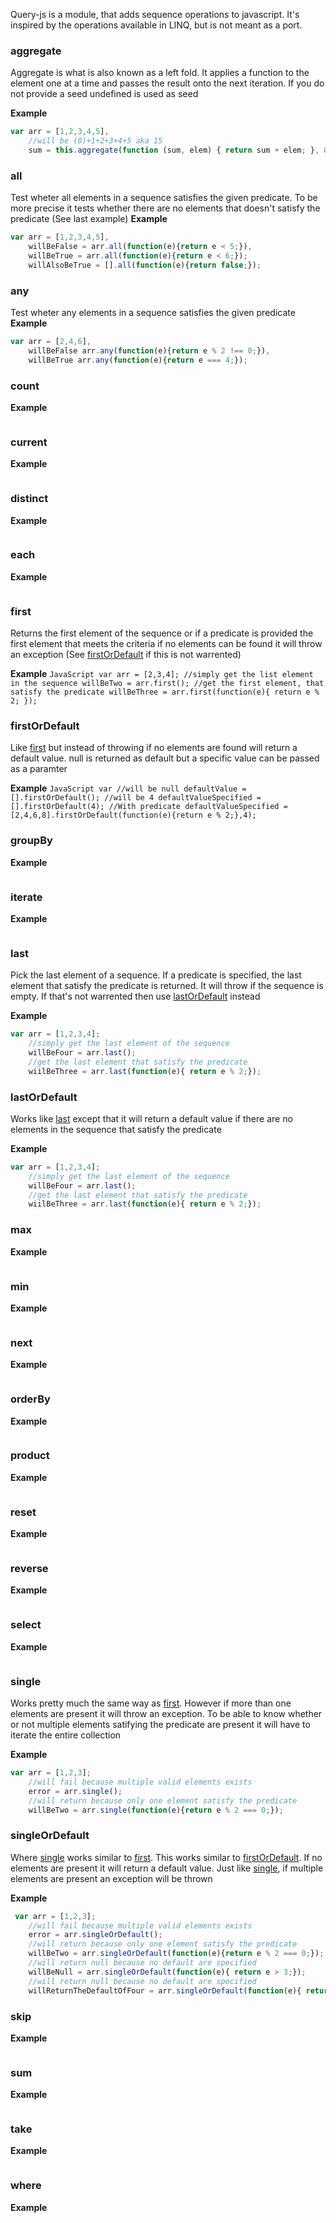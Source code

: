 Query-js is a module, that adds sequence operations to javascript. It's inspired by the operations available in LINQ,
but is not meant as a port.

### <a name="aggregate"></a>aggregate ###
Aggregate is what is also known as a left fold. It applies a function to the element one at a time and passes the result onto the next iteration. If you do not provide a seed undefined is used as seed


**Example**
   ```JavaScript
   var arr = [1,2,3,4,5],
       //will be (0)+1+2+3+4+5 aka 15
       sum = this.aggregate(function (sum, elem) { return sum + elem; }, 0);
   ```
   
### <a name="all"></a>all ###
Test wheter all elements in a sequence satisfies the given predicate. To be more precise it tests whether there are no elements that doesn't satisfy the predicate (See last example)
**Example**
   ```JavaScript
   var arr = [1,2,3,4,5],
       willBeFalse = arr.all(function(e){return e < 5;}),
       willBeTrue = arr.all(function(e){return e < 6;});
       willAlsoBeTrue = [].all(function(e){return false;});
   ```
   
### <a name="any"></a>any ###
Test wheter any elements in a sequence satisfies the given predicate
**Example**
   ```JavaScript
   var arr = [2,4,6],
       willBeFalse arr.any(function(e){return e % 2 !== 0;}),
       willBeTrue arr.any(function(e){return e === 4;});
   ```
   
### <a name="count"></a>count ###

**Example**
   ```JavaScript
   ```
### <a name="current"></a>current ###

**Example**
   ```JavaScript
   ```

### <a name="distinct"></a>distinct ###

**Example**
   ```JavaScript
   ```

### <a name="each"></a>each ###

**Example**
   ```JavaScript
   ```
   
### <a name="first"></a>first ###
Returns the first element of the sequence or if a predicate is provided the first element that meets the criteria
if no elements can be found it will throw an exception (See [firstOrDefault](#firstOrDefault) if this is not warrented)

**Example**
    ```JavaScript
    var arr = [2,3,4];
         //simply get the list element in the sequence
         willBeTwo = arr.first();
         //get the first element, that satisfy the predicate
         willBeThree = arr.first(function(e){ return e % 2; });
    ```
    
### <a name="firstOrDefault"></a>firstOrDefault ###
Like [first](#first) but instead of throwing if no elements are found will return a default value. null is returned as default but a specific value can be passed as a paramter
    
**Example**
    ```JavaScript
    var //will be null
        defaultValue = [].firstOrDefault();
        //will be 4
        defaultValueSpecified = [].firstOrDefault(4);
        //With predicate
        defaultValueSpecified = [2,4,6,8].firstOrDefault(function(e){return e % 2;},4);
    ```
    
### <a name="groupBy"></a>groupBy ###

**Example**
   ```JavaScript
   ```

### <a name="iterate"></a>iterate ###

**Example**
   ```JavaScript
   ```
### <a name="last"></a>last ###
Pick the last element of a sequence. If a predicate is specified, the last element that satisfy the predicate is returned. It will throw if the sequence is empty. If that's not warrented then use [lastOrDefault](#lastOrDefault) instead

**Example**
   ```JavaScript
   var arr = [1,2,3,4];
       //simply get the last element of the sequence
       willBeFour = arr.last();
       //get the last element that satisfy the predicate
       wiilBeThree = arr.last(function(e){ return e % 2;});
   ```
### <a name="lastOrDefault"></a>lastOrDefault ###
   
Works like [last](#last) except that it will return a default value if there are no elements in the sequence that satisfy the predicate

**Example**
   ```JavaScript
   var arr = [1,2,3,4];
       //simply get the last element of the sequence
       willBeFour = arr.last();
       //get the last element that satisfy the predicate
       wiilBeThree = arr.last(function(e){ return e % 2;});
   ```
   

### <a name="max"></a>max ###

**Example**
   ```JavaScript
   ```
### <a name="min"></a>min ###

**Example**
   ```JavaScript
   ```

### <a name="next"></a>next ###

**Example**
   ```JavaScript
   ```

### <a name="orderBy"></a>orderBy ###

**Example**
   ```JavaScript
   ```

### <a name="product"></a>product ###

**Example**
   ```JavaScript
   ```


### <a name="reset"></a>reset ###
**Example**
   ```JavaScript
   ```
   
### <a name="reverse"></a>reverse ###

**Example**
   ```JavaScript
   ```


### <a name="select"></a>select ###

**Example**
   ```JavaScript
   ```

### <a name="single"></a>single ###
Works pretty much the same way as [first](#first). However if more than one elements are present it will throw an exception. 
To be able to know whether or not multiple elements satifying the predicate are present it will have to iterate the entire collection

**Example**
   ```JavaScript
   var arr = [1,2,3];
       //will fail because multiple valid elements exists
       error = arr.single();
       //will return because only one element satisfy the predicate
       willBeTwo = arr.single(function(e){return e % 2 === 0;});
   ```

### <a name="singleOrDefault"></a>singleOrDefault ###
Where [single](#single) works similar to [first](#first). This works similar to [firstOrDefault](#firstOrDefault). If no elements are present it will return a default value. 
Just like [single](#single), if multiple elements are present an exception will be thrown


**Example**
   ```JavaScript
    var arr = [1,2,3];
       //will fail because multiple valid elements exists
       error = arr.singleOrDefault();
       //will return because only one element satisfy the predicate
       willBeTwo = arr.singleOrDefault(function(e){return e % 2 === 0;});
       //will return null because no default are specified
       willBeNull = arr.singleOrDefault(function(e){ return e > 3;});
       //will return null because no default are specified
       willReturnTheDefaultOfFour = arr.singleOrDefault(function(e){ return e > 3;},4);
   ```
### <a name="skip"></a>skip ###

**Example**
   ```JavaScript
   ```   
### <a name="sum"></a>sum ###

**Example**
   ```JavaScript
   ```
### <a name="take"></a>take ###

**Example**
   ```JavaScript
   ```
   
### <a name="where"></a>where ###

**Example**
   ```JavaScript
   ```